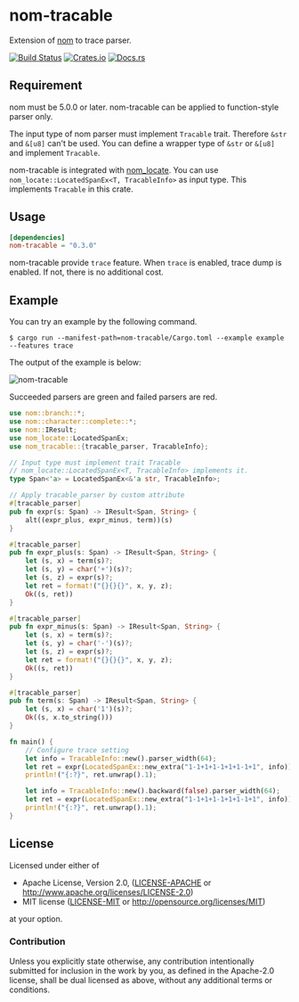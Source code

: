 # nom-tracable
Extension of [nom](https://github.com/Geal/nom) to trace parser.

[![Build Status](https://dev.azure.com/dalance/nom-tracable/_apis/build/status/dalance.nom-tracable?branchName=master)](https://dev.azure.com/dalance/nom-tracable/_build/latest?definitionId=1&branchName=master)
[![Crates.io](https://img.shields.io/crates/v/nom-tracable.svg)](https://crates.io/crates/nom-tracable)
[![Docs.rs](https://docs.rs/nom-tracable/badge.svg)](https://docs.rs/nom-tracable)

## Requirement

nom must be 5.0.0 or later.
nom-tracable can be applied to function-style parser only.

The input type of nom parser must implement `Tracable` trait.
Therefore `&str` and `&[u8]` can't be used.
You can define a wrapper type of `&str` or `&[u8]` and implement `Tracable`.

nom-tracable is integrated with [nom_locate](https://github.com/fflorent/nom_locate).
You can use `nom_locate::LocatedSpanEx<T, TracableInfo>` as input type.
This implements `Tracable` in this crate.

## Usage

```Cargo.toml
[dependencies]
nom-tracable = "0.3.0"
```

nom-tracable provide `trace` feature.
When `trace` is enabled, trace dump is enabled.
If not, there is no additional cost.

## Example

You can try an example by the following command.

```
$ cargo run --manifest-path=nom-tracable/Cargo.toml --example example --features trace
```

The output of the example is below:

![nom-tracable](https://user-images.githubusercontent.com/4331004/61949595-5252ae80-afe6-11e9-93dc-d5c5fa3a2d0e.png)

Succeeded parsers are green and failed parsers are red.

```rust
use nom::branch::*;
use nom::character::complete::*;
use nom::IResult;
use nom_locate::LocatedSpanEx;
use nom_tracable::{tracable_parser, TracableInfo};

// Input type must implement trait Tracable
// nom_locate::LocatedSpanEx<T, TracableInfo> implements it.
type Span<'a> = LocatedSpanEx<&'a str, TracableInfo>;

// Apply tracable_parser by custom attribute
#[tracable_parser]
pub fn expr(s: Span) -> IResult<Span, String> {
    alt((expr_plus, expr_minus, term))(s)
}

#[tracable_parser]
pub fn expr_plus(s: Span) -> IResult<Span, String> {
    let (s, x) = term(s)?;
    let (s, y) = char('+')(s)?;
    let (s, z) = expr(s)?;
    let ret = format!("{}{}{}", x, y, z);
    Ok((s, ret))
}

#[tracable_parser]
pub fn expr_minus(s: Span) -> IResult<Span, String> {
    let (s, x) = term(s)?;
    let (s, y) = char('-')(s)?;
    let (s, z) = expr(s)?;
    let ret = format!("{}{}{}", x, y, z);
    Ok((s, ret))
}

#[tracable_parser]
pub fn term(s: Span) -> IResult<Span, String> {
    let (s, x) = char('1')(s)?;
    Ok((s, x.to_string()))
}

fn main() {
    // Configure trace setting
    let info = TracableInfo::new().parser_width(64);
    let ret = expr(LocatedSpanEx::new_extra("1-1+1+1-1+1+1-1+1", info));
    println!("{:?}", ret.unwrap().1);

    let info = TracableInfo::new().backward(false).parser_width(64);
    let ret = expr(LocatedSpanEx::new_extra("1-1+1+1-1+1+1-1+1", info));
    println!("{:?}", ret.unwrap().1);
}
```

## License

Licensed under either of

 * Apache License, Version 2.0, ([LICENSE-APACHE](LICENSE-APACHE) or http://www.apache.org/licenses/LICENSE-2.0)
 * MIT license ([LICENSE-MIT](LICENSE-MIT) or http://opensource.org/licenses/MIT)

at your option.

### Contribution

Unless you explicitly state otherwise, any contribution intentionally
submitted for inclusion in the work by you, as defined in the Apache-2.0
license, shall be dual licensed as above, without any additional terms or
conditions.
